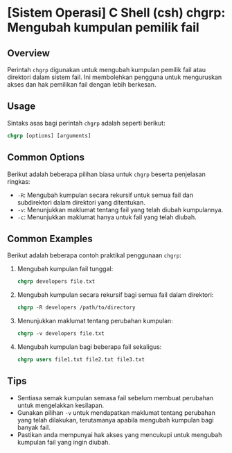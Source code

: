 # [Sistem Operasi] C Shell (csh) chgrp: Mengubah kumpulan pemilik fail

## Overview
Perintah `chgrp` digunakan untuk mengubah kumpulan pemilik fail atau direktori dalam sistem fail. Ini membolehkan pengguna untuk menguruskan akses dan hak pemilikan fail dengan lebih berkesan.

## Usage
Sintaks asas bagi perintah `chgrp` adalah seperti berikut:

```csh
chgrp [options] [arguments]
```

## Common Options
Berikut adalah beberapa pilihan biasa untuk `chgrp` beserta penjelasan ringkas:

- `-R`: Mengubah kumpulan secara rekursif untuk semua fail dan subdirektori dalam direktori yang ditentukan.
- `-v`: Menunjukkan maklumat tentang fail yang telah diubah kumpulannya.
- `-c`: Menunjukkan maklumat hanya untuk fail yang telah diubah.

## Common Examples
Berikut adalah beberapa contoh praktikal penggunaan `chgrp`:

1. Mengubah kumpulan fail tunggal:
   ```csh
   chgrp developers file.txt
   ```

2. Mengubah kumpulan secara rekursif bagi semua fail dalam direktori:
   ```csh
   chgrp -R developers /path/to/directory
   ```

3. Menunjukkan maklumat tentang perubahan kumpulan:
   ```csh
   chgrp -v developers file.txt
   ```

4. Mengubah kumpulan bagi beberapa fail sekaligus:
   ```csh
   chgrp users file1.txt file2.txt file3.txt
   ```

## Tips
- Sentiasa semak kumpulan semasa fail sebelum membuat perubahan untuk mengelakkan kesilapan.
- Gunakan pilihan `-v` untuk mendapatkan maklumat tentang perubahan yang telah dilakukan, terutamanya apabila mengubah kumpulan bagi banyak fail.
- Pastikan anda mempunyai hak akses yang mencukupi untuk mengubah kumpulan fail yang ingin diubah.